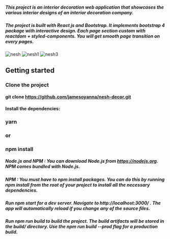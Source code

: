 ##### This project is an interior decoration web application that showcases the various interior designs of an interior decoration company. 
##### The project is built with React js and Bootstrap. It implements bootstrap 4 package with interactive design. Each page section custom with reactdom + styled-components. You will get smooth page transition on every pages.

![nesh](https://user-images.githubusercontent.com/26815113/108005540-47f96a80-6ff9-11eb-8c9a-ff2a3507c13e.PNG)
![nesh1](https://user-images.githubusercontent.com/26815113/108005543-4a5bc480-6ff9-11eb-9da8-d14a6d8abdcc.PNG)
![nesh3](https://user-images.githubusercontent.com/26815113/108005548-4def4b80-6ff9-11eb-9c7f-aae82a1b8e1c.PNG)

## Getting started

### Clone the project

#### git clone https://github.com/jamesoyanna/nesh-decor.git

#### Install the dependencies:

 ### yarn

### or

### npm install


##### Node.js and NPM : You can download Node.js from https://nodejs.org. NPM comes bundled with Node.js.
##### NPM : You must have to npm install packages. You can do this by running npm install from the root of your project to install all the necessary dependencies.
##### Run npm start for a dev server. Navigate to http://localhost:3000/ . The app will automatically reload if you change any of the source files.
##### Run npm run build to build the project. The build artifacts will be stored in the build/ directory. Use the npm run build --prod flag for a production build.


